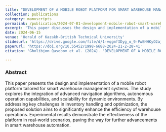 ```yaml
---
title: "DEVELOPMENT OF A MOBILE ROBOT PLATFORM FOR SMART WAREHOUSE MANAGEMENT SYSTEM"
collection: publications
category: manuscripts
permalink: /publication/2024-07-01-development-mobile-robot-smart-warehouse
excerpt: 'This paper discusses the design and implementation of a mobile robot platform for enhancing smart warehouse management systems, focusing on navigation, automation, and scalability.'
date: 2024-06-15
venue: 'Herald of Kazakh-British Technical University'
slidesurl: 'https://drive.google.com/file/d/1-vqgmfIDyg_o_9-PwENHKyO2aj35ytrh/view?usp=sharing'
paperurl: 'https://doi.org/10.55452/1998-6688-2024-21-2-28-41'
citation: 'Gholibjon Qasobov et al. (2024). "DEVELOPMENT OF A MOBILE ROBOT PLATFORM FOR SMART WAREHOUSE MANAGEMENT SYSTEM." <i>Herald of Kazakh-British Technical University</i>. 21(2): 28-41.'

---
```


### Abstract

This paper presents the design and implementation of a mobile robot platform tailored for smart warehouse management systems. The study explores the integration of advanced navigation algorithms, autonomous operation capabilities, and scalability for dynamic environments. By addressing key challenges in inventory handling and optimization, the proposed solution aims to significantly enhance the efficiency of warehouse operations. Experimental results demonstrate the effectiveness of the platform in real-world scenarios, paving the way for further advancements in smart warehouse automation.
